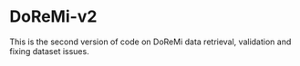 # DoReMi-v2
This is the second version of code on DoReMi data retrieval, validation and fixing dataset issues. 
